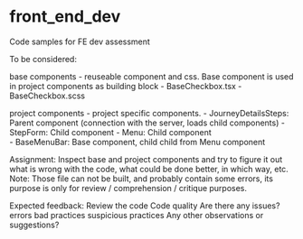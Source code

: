 # front_end_dev
Code samples for FE dev assessment

To be considered:

base components - reuseable component and css. Base component is used in project components as building block
    -  BaseCheckbox.tsx
    -  BaseCheckbox.scss

project components - project specific components. 
    -  JourneyDetailsSteps: Parent component (connection with the server, loads child components)
    -  StepForm: Child component
    -  Menu: Child component             
    -  BaseMenuBar: Base component, child child from Menu component

Assignment: Inspect base and project components and try to figure it out what is wrong with the code, what could be done better, in which way, etc.
Note: Those file can not be built, and probably contain some errors, its purpose is only for review / comprehension / critique purposes.

Expected feedback:
Review the code
Code quality
Are there any issues?
errors
bad practices
suspicious practices
Any other observations or suggestions?
